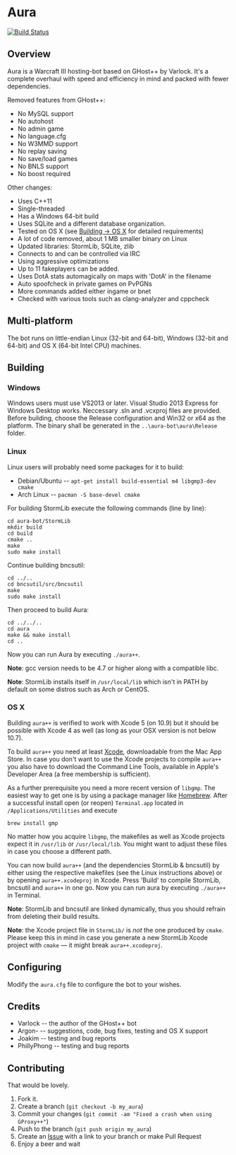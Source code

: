 ﻿Aura
====
[![Build Status](https://secure.travis-ci.org/Josko/aura-bot.png?branch=master)](http://travis-ci.org/Josko/aura-bot)

Overview
--------

Aura is a Warcraft III hosting-bot based on GHost++ by Varlock. It's a complete
overhaul with speed and efficiency in mind and packed with fewer dependencies.

Removed features from GHost++:
* No MySQL support
* No autohost
* No admin game
* No language.cfg
* No W3MMD support
* No replay saving
* No save/load games
* No BNLS support
* No boost required

Other changes:
* Uses C++11
* Single-threaded
* Has a Windows 64-bit build
* Uses SQLite and a different database organization.
* Tested on OS X (see [Building -> OS X](#os-x) for detailed requirements)
* A lot of code removed, about 1 MB smaller binary on Linux
* Updated libraries: StormLib, SQLite, zlib
* Connects to and can be controlled via IRC
* Using aggressive optimizations
* Up to 11 fakeplayers can be added.
* Uses DotA stats automagically on maps with 'DotA' in the filename
* Auto spoofcheck in private games on PvPGNs
* More commands added either ingame or bnet
* Checked with various tools such as clang-analyzer and cppcheck

Multi-platform
--------------

The bot runs on little-endian Linux (32-bit and 64-bit), Windows (32-bit and 64-bit) and OS X (64-bit Intel CPU) machines.

Building
--------

### Windows

Windows users must use VS2013 or later. Visual Studio 2013 Express for Windows Desktop works.
Neccessary .sln and .vcxproj files are provided. Before building, choose the Release configuration and Win32 or x64 as the platform.
The binary shall be generated in the `..\aura-bot\aura\Release` folder.

### Linux

Linux users will probably need some packages for it to build:

* Debian/Ubuntu -- `apt-get install build-essential m4 libgmp3-dev cmake`
* Arch Linux -- `pacman -S base-devel cmake`

For building StormLib execute the following commands (line by line):	
	
	cd aura-bot/StormLib
	mkdir build
	cd build
	cmake ..
	make
	sudo make install

Continue building bncsutil:

	cd ../..
	cd bncsutil/src/bncsutil
	make
	sudo make install	
	
Then proceed to build Aura:

	cd ../../..
	cd aura
	make && make install
	cd ..
	
Now you can run Aura by executing `./aura++`.

**Note**: gcc version needs to be 4.7 or higher along with a compatible libc.

**Note**: StormLib installs itself in `/usr/local/lib` which isn't in PATH by default
on some distros such as Arch or CentOS.

### OS X

Building `aura++` is verified to work with Xcode 5 (on 10.9) but it should
be possible with Xcode 4 as well 
(as long as your OSX version is not below 10.7). 

To build `aura++` you need at least 
[Xcode](https://developer.apple.com/xcode/), downloadable from the Mac App 
Store. In case you don't want to use the Xcode projects to compile `aura++` you 
also have to download the Command Line Tools, available in Apple's Developer 
Area (a free membership is sufficient). 

As a further prerequisite you need a more recent version of `libgmp`.
The easiest way to get one is by using a package manager like 
[Homebrew](http://brew.sh/).
After a successful install open (or reopen) `Terminal.app` located in 
`/Applications/Utilities` and execute 


	brew install gmp
   
No matter how you acquire `libgmp`, the makefiles as well as
Xcode projects expect it in `/usr/lib` or `/usr/local/lib`.
You might want to adjust these files in case you choose a different path.

You can now build `aura++` (and the dependencies StormLib & bncsutil)
by either using the respective makefiles (see the Linux instructions above) or
by opening `aura++.xcodeproj` in Xcode. Press 'Build' to compile StormLib, 
bncsutil and `aura++` in one go. 
Now you can run aura by executing `./aura++` in Terminal.

**Note**: StormLib and bncsutil are linked dynamically, thus you should
refrain from deleting their build results.

**Note**: the Xcode project file in `StormLib/` is *not* the one produced by
`cmake`. 
Please keep this in mind in case you generate a new StormLib Xcode project with 
`cmake` — it might break `aura++.xcodeproj`.

Configuring
-----------

Modify the `aura.cfg` file to configure the bot to your wishes.

Credits
-------

* Varlock -- the author of the GHost++ bot
* Argon- -- suggestions, code, bug fixes, testing and OS X support
* Joakim -- testing and bug reports
* PhillyPhong -- testing and bug reports

Contributing
------------

That would be lovely.

1. Fork it.
2. Create a branch (`git checkout -b my_aura`)
3. Commit your changes (`git commit -am "Fixed a crash when using GProxy++"`)
4. Push to the branch (`git push origin my_aura`)
5. Create an [Issue][1] with a link to your branch or make Pull Request
6. Enjoy a beer and wait

[1]: https://github.com/Josko/aura-bot/issues
